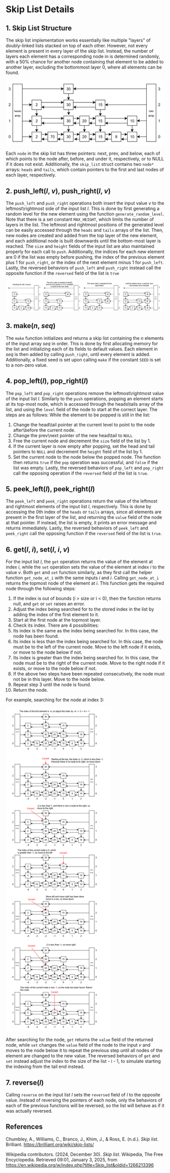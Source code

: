 # Skip List Details
## 1. Skip List Structure
The skip list implementation works essentially like multiple "layers" of doubly-linked lists stacked on top of each other. However, not every element is present in every layer of the skip list. Instead,
the number of layers each element has a corresponding node in is determined randomly, with a 50% chance for another node containing that element to be added to another layer, excluding the bottommost layer 0, where all elements can be found.


![Example of a skip list](/images/skip_list_example.png)


Each `node` in the skip list has three pointers: next, prev, and below, each of which points to the node after, before, and under it, respectively, or to NULL if it does not exist. Additionally, the `skip_list` struct contains two `node*` arrays:
`heads` and `tails`, which contain pointers to the first and last nodes of each layer, respectively.

## 2. push_left(*l*, *v*), push_right(*l*, *v*)
The `push_left` and `push_right` operations both insert the input value *v* to the leftmost\rightmost side of the input list *l*. This is done by first generating a random level for the new element using the function
`generate_random_level`. Note that there is a set constant `MAX_HEIGHT`, which limits the number of layers in the list. The leftmost and rightmost positions of the generated level can be easily accessed through the `heads` and `tails` arrays of the list. Then, new nodes are created and added from the top layer
of the new element, and each additional node is built downwards until the bottom-most layer is reached. The `size` and `height` fields of the input list are also maintained properly for each call to `push`. Additionally, the indices for each new
element are 0 if the list was empty before pushing, the index of the previous element plus 1 for `push_right`, or the index of the next element minus 1 for `push_left`. Lastly, the reversed behaviors of `push_left` and `push_right` instead call the opposite function if the `reversed` field of the list is `true`


![Example of the push operation](/images/push_right_example.png)


## 3. make(*n*, *seq*)
The `make` function initializes and returns a skip list containing the *n* elements of the input array *seq* in order. This is done by first allocating memory for the list and initializing each of its fields to default values. 
Each element in *seq* is then added by calling `push_right`, until every element is added. Additionally, a fixed seed is set upon calling `make` if the constant `SEED` is set to a non-zero value.

## 4. pop_left(*l*), pop_right(*l*)
The `pop_left` and `pop_right` operations remove the leftmost\rightmost value of the input list *l*. Similarly to the `push` operations, popping an element starts at its top-most node, which is accessed through the
heads\tails array of the list, and using the `level` field of the node to start at the correct layer. The steps are as follows:
While the element to be popped is still in the list:
1. Change the head\tail pointer at the current level to point to the node after\before the current node.
2. Change the prev\next pointer of the new head\tail to `NULL`
3. Free the current node and decrement the `size` field of the list by 1.
4. If the current layer is now empty after popping, set the head and tail pointers to `NULL` and decrement the `height` field of the list by 1.
5. Set the current node to the node below the popped node.
The function then returns `true` if the `pop` operation was successful, and `false` if the list was empty. Lastly, the reversed behaviors of `pop_left` and `pop_right` call the opposing operation if the `reversed` field of the list is `true`.

## 5. peek_left(*l*), peek_right(*l*)
The `peek_left` and `peek_right` operations return the value of the leftmost and rightmost elements of the input list $l$, respectively. This is done by accessing the 0th index of the `heads` or `tails` arrays, since all elements
are present in the first layer of the list, and returning the `value` field of the node at that pointer. If instead, the list is empty, it prints an error message and returns immediately. Lastly, the reversed behaviors of `peek_left` and `peek_right` call the opposing function if the `reversed` field of the list is `true`.

## 6. get(*l*, *i*), set(*l*, *i*, *v*)
For the input list *l*, the `get` operation returns the value of the element at index *i*, while the `set` operation sets the value of the element at index *i* to the value *v*. Both `get` and `set` function similarly, as they first call the helper function `get_node_at_i` with the same inputs *i* and *i*. Calling `get_node_at_i`
returns the topmost node of the element at *i*. This function gets the required node through the following steps:
1. If the index is out of bounds (i > size or i < 0), then the function returns null, and `get` or `set` raises an error.
2. Adjust the index being searched for to the stored index in the list by adding the index of the first element to it.
3. Start at the first node at the topmost layer.
4. Check its index. There are 4 possibilities:
  1. Its index is the same as the index being searched for. In this case, the node has been found.
  2. Its index is less than the index being searched for. In this case, the node must be to the left of the current node. Move to the left node if it exists, or move to the node below if not.
  3. Its index is greater than the index being searched for. In this case, the node must be to the right of the current node. Move to the right node if it exists, or move to the node below if not.
  4. If the above two steps have been repeated consecutively, the node must not be in this layer. Move to the node below.
5. Repeat step 3 until the node is found.
6. Return the node.


For example, searching for the node at index 3:


![Example of the search operation](/images/search_example.png)


After searching for the node, `get` returns the `value` field of the returned node, while `set` changes the `value` field of the node to the input *v* and moves to the node below it to repeat the previous step until all nodes of the element are changed to the new value. The reversed behaviors of `get` and `set` instead adjust the index to the size of the list - i - 1, to simulate starting the indexing from the tail end instead.

## 7. reverse(*l*)
Calling `reverse` on the input list *l* sets the `reversed` field of *l* to the opposite value. Instead of reversing the pointers of each node, only the behaviors of each of the previous functions will be reversed, so the list will behave as if it was actually reversed. 

## References
Chumbley, A., Williams, C., Branco, J., Khim, J., & Ross, E. (n.d.). *Skip list*. Brilliant. https://brilliant.org/wiki/skip-lists/ 


Wikipedia contributors. (2024, December 30). *Skip list*. Wikipedia, The Free Encyclopedia. Retrieved 09:01, January 3, 2025, from https://en.wikipedia.org/w/index.php?title=Skip_list&oldid=1266213396
